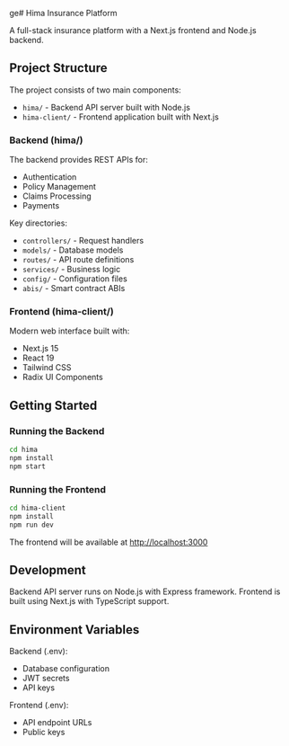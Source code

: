 ge# Hima Insurance Platform

A full-stack insurance platform with a Next.js frontend and Node.js backend.

## Project Structure

The project consists of two main components:

- `hima/` - Backend API server built with Node.js
- `hima-client/` - Frontend application built with Next.js

### Backend (hima/)

The backend provides REST APIs for:
- Authentication
- Policy Management 
- Claims Processing
- Payments

Key directories:
- `controllers/` - Request handlers
- `models/` - Database models
- `routes/` - API route definitions
- `services/` - Business logic
- `config/` - Configuration files
- `abis/` - Smart contract ABIs

### Frontend (hima-client/)

Modern web interface built with:
- Next.js 15
- React 19
- Tailwind CSS
- Radix UI Components

## Getting Started

### Running the Backend

```bash
cd hima
npm install
npm start
```

### Running the Frontend

```bash
cd hima-client
npm install
npm run dev
```

The frontend will be available at [http://localhost:3000](http://localhost:3000)

## Development

Backend API server runs on Node.js with Express framework.
Frontend is built using Next.js with TypeScript support.

## Environment Variables

Backend (.env):
- Database configuration
- JWT secrets
- API keys

Frontend (.env):
- API endpoint URLs
- Public keys

